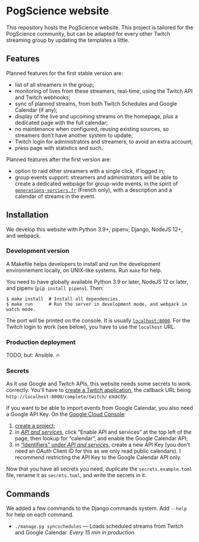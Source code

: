 # PogScience website

This repository hosts the PogScience website. This project is tailored for the PogScience community, but can be adapted
for every other Twitch streaming group by updating the templates a little.

## Features

Planned features for the first stable version are:

- list of all streamers in the group;
- monitoring of lives from these streamers, real-time, using the Twitch API and Twitch webhooks;
- sync of planned streams, from both Twitch Schedules and Google Calendar (if any);
- display of the live and upcoming streams on the homepage, plus a dedicated page with the full calendar;
- no maintenance when configured, reusing existing sources, so streamers don't have another system to update;
- Twitch login for administrators and streamers, to avoid an extra account;
- press page with statistics and such.

Planned features after the first version are:

- option to raid other streamers with a single click, if logged in;
- group events support: streamers and administrators will be able to create a dedicated webpage for group-wide events,
  in the spirit of [`generations-sorciers.fr`](https://generations-sorciers.fr) (French only), with a description and a
  calendar of streams in the event.

## Installation

We develop this website with Python 3.9+, pipenv, Django, NodeJS 12+, and webpack.

### Development version

A Makefile helps developers to install and run the development environnement locally, on UNIX-like systems. Run `make`
for help.

You need to have globally available Python 3.9 or later, NodeJS 12 or later, and pipenv (`pip install pipenv`). Then:

```shell
$ make install  # Install all dependencies.
$ make run      # Run the server in development mode, and webpack in watch mode.
```

The port will be printed on the console. It is usually [`localhost:8000`](http://localhost:8000). For the Twitch login
to work (see below), you have to use the `localhost` URL.

### Production deployment

TODO, but: Ansible. 🔥

### Secrets

As it use Google and Twitch APIs, this website needs some secrets to work correctly. You'll have to [create a Twitch
application](https://dev.twitch.tv/console), the callback URL being `http://localhost:8000/complete/twitch/` _exactly_.

If you want to be able to import events from Google Calendar, you also need a Google API Key. On the [Google Cloud
Console](https://console.cloud.google.com):

1. [create a project](https://console.cloud.google.com/projectcreate);
2. in [_API and services_](https://console.cloud.google.com/apis/dashboard), click “Enable API and services” at the top
   left of the page, then lookup for “calendar”, and enable the Google Calendar API; 
3. in [“Identifiers” under _API and services_](https://console.cloud.google.com/apis/credentials), create a new API Key
   (you don't need an  OAuth Client ID for this as we only read public calendars). I recommend restricting the API Key
   to the Google Calendar API only.
   
Now that you have all secrets you need, duplicate the `secrets.example.toml` file, rename it as `secrets.toml`, and
write the secrets in it.

## Commands

We added a few commands to the Django commands system. Add `--help` for help on each command.

- `./manage.py syncschedules` — Loads scheduled streams from Twitch and Google Calendar. _Every 15 min in production._

